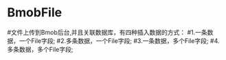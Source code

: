# BmobFile
#文件上传到Bmob后台,并且关联数据库，有四种插入数据的方式：
#1.一条数据，一个File字段;
#2.多条数据，一个File字段;
#3.一条数据，多个File字段;
#4.多条数据，多个File字段;
